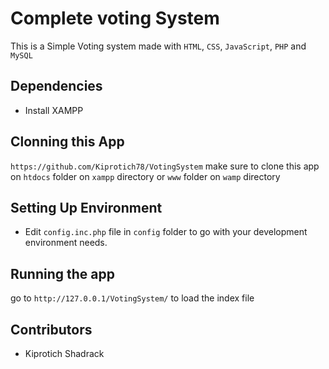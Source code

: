 # Complete voting System
This is a Simple Voting system made with `HTML`, `CSS`, `JavaScript`, `PHP` and `MySQL`

## Dependencies
   - Install XAMPP


## Clonning this App

`https://github.com/Kiprotich78/VotingSystem` make sure to clone this app on `htdocs` folder on `xampp` directory or `www` folder on `wamp` directory

## Setting Up Environment

- Edit `config.inc.php` file in `config` folder to go with your development environment needs.

## Running the app
go to `http://127.0.0.1/VotingSystem/` to load the index file

## Contributors 
- Kiprotich Shadrack
